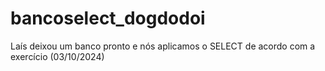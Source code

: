 # bancoselect_dogdodoi
Laís deixou um banco pronto e nós aplicamos o SELECT de acordo com a exercício (03/10/2024)
